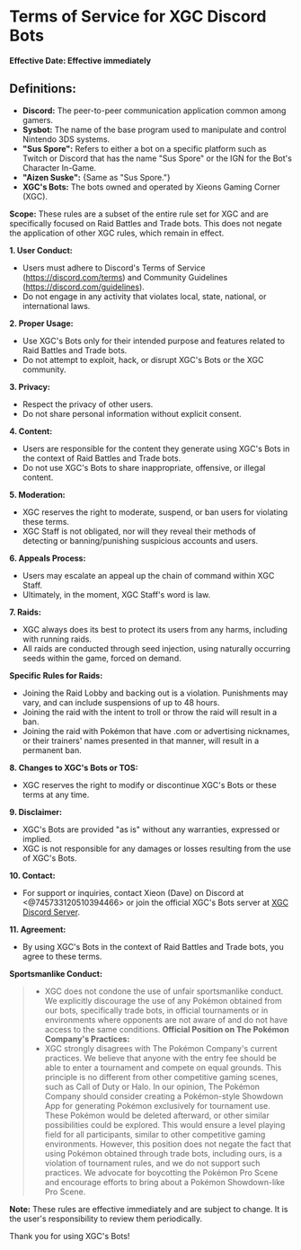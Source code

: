 # Terms of Service for XGC Discord Bots

**Effective Date: Effective immediately**

## Definitions:
- **Discord:** The peer-to-peer communication application common among gamers.
- **Sysbot:** The name of the base program used to manipulate and control Nintendo 3DS systems.
- **"Sus Spore":** Refers to either a bot on a specific platform such as Twitch or Discord that has the name "Sus Spore" or the IGN for the Bot's Character In-Game.
- **"Aizen Suske":** {Same as "Sus Spore."}
- **XGC's Bots:** The bots owned and operated by Xieons Gaming Corner (XGC).

**Scope:**
These rules are a subset of the entire rule set for XGC and are specifically focused on Raid Battles and Trade bots. This does not negate the application of other XGC rules, which remain in effect.

**1. User Conduct:**
   - Users must adhere to Discord's Terms of Service (https://discord.com/terms) and Community Guidelines (https://discord.com/guidelines).
   - Do not engage in any activity that violates local, state, national, or international laws.

**2. Proper Usage:**
   - Use XGC's Bots only for their intended purpose and features related to Raid Battles and Trade bots.
   - Do not attempt to exploit, hack, or disrupt XGC's Bots or the XGC community.

**3. Privacy:**
   - Respect the privacy of other users.
   - Do not share personal information without explicit consent.

**4. Content:**
   - Users are responsible for the content they generate using XGC's Bots in the context of Raid Battles and Trade bots.
   - Do not use XGC's Bots to share inappropriate, offensive, or illegal content.

**5. Moderation:**
   - XGC reserves the right to moderate, suspend, or ban users for violating these terms.
   - XGC Staff is not obligated, nor will they reveal their methods of detecting or banning/punishing suspicious accounts and users.

**6. Appeals Process:**
   - Users may escalate an appeal up the chain of command within XGC Staff.
   - Ultimately, in the moment, XGC Staff's word is law.

**7. Raids:**
   - XGC always does its best to protect its users from any harms, including with running raids.
   - All raids are conducted through seed injection, using naturally occurring seeds within the game, forced on demand.

   **Specific Rules for Raids:**
   - Joining the Raid Lobby and backing out is a violation. Punishments may vary, and can include suspensions of up to 48 hours.
   - Joining the raid with the intent to troll or throw the raid will result in a ban.
   - Joining the raid with Pokémon that have .com or advertising nicknames, or their trainers' names presented in that manner, will result in a permanent ban.

**8. Changes to XGC's Bots or TOS:**
   - XGC reserves the right to modify or discontinue XGC's Bots or these terms at any time.

**9. Disclaimer:**
   - XGC's Bots are provided "as is" without any warranties, expressed or implied.
   - XGC is not responsible for any damages or losses resulting from the use of XGC's Bots.

**10. Contact:**
   - For support or inquiries, contact Xieon (Dave) on Discord at <@745733120510394466> or join the official XGC's Bots server at [XGC Discord Server](https://discord.gg/xieon).

**11. Agreement:**
   - By using XGC's Bots in the context of Raid Battles and Trade bots, you agree to these terms.


**Sportsmanlike Conduct:**
>   - XGC does not condone the use of unfair sportsmanlike conduct. We explicitly discourage the use of any Pokémon obtained from our bots, specifically trade bots, in official tournaments or in environments where opponents are not aware of and do not have access to the same conditions.
**Official Position on The Pokémon Company's Practices:**
>   - XGC strongly disagrees with The Pokémon Company's current practices. We believe that anyone with the entry fee should be able to enter a tournament and compete on equal grounds. This principle is no different from other competitive gaming scenes, such as Call of Duty or Halo. In our opinion, The Pokémon Company should consider creating a Pokémon-style Showdown App for generating Pokémon exclusively for tournament use. These Pokémon would be deleted afterward, or other similar possibilities could be explored. This would ensure a level playing field for all participants, similar to other competitive gaming environments. However, this position does not negate the fact that using Pokémon obtained through trade bots, including ours, is a violation of tournament rules, and we do not support such practices. We advocate for boycotting the Pokémon Pro Scene and encourage efforts to bring about a Pokémon Showdown-like Pro Scene.


**Note:** These rules are effective immediately and are subject to change. It is the user's responsibility to review them periodically.

Thank you for using XGC's Bots!
